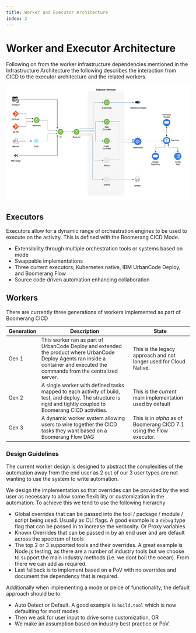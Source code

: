 ```yaml
---
title: Worker and Executor Architecture
index: 2
---
```


# Worker and Executor Architecture

Following on from the worker infrastructure dependencies mentioned in the Infrastructure Architecture the following describes the interaction from CICD to the executor architecture and the related workers.

![Boomerang Infrastructure Architecture](./assets/img/boomerang-architecture-cicd-worker.png)

## Executors

Executors allow for a dynamic range of orchestration engines to be used to execute on the activity. This is defined with the Boomerang CICD Mode.

- Extensibility through multiple orchestration tools or systems based on mode
- Swappable implementations
- Three current executors; Kubernetes native, IBM UrbanCode Deploy, and Boomerang Flow
- Source code driven automation enhancing collaboration

## Workers

There are currently three generations of workers implemented as part of Boomerang CICD

| Generation | Description | State |
| --- | --- | --- |
| Gen 1 | This worker ran as part of UrbanCode Deploy and extended the product where UrbanCode Deploy Agents ran inside a container and executed the commands from the centralized server. | This is the legacy approach and not longer used for Cloud Native. |
| Gen 2 | A single worker with defined tasks mapped to each activity of build, test, and deploy. The structure is rigid and tightly coupled to Boomerang CICD activities. | This is the *current* main implementation used by default |
| Gen 3 | A dynamic worker system allowing users to wire together the CICD tasks they want based on a Boomerang Flow DAG | This is in *alpha* as of Boomerang CICD 7.1 using the Flow executor. |

### Design Guidelines

The current worker design is designed to abstract the complexities of the automation away from the end user as 2 out of our 3 user types are not wanting to use the system to write automation.

We design the implementation so that overrides can be provided by the end user as necessary to allow some flexibility or customization in the automation. To achieve this we tend to use the following hierarchy

- Global overrides that can be passed into the tool / package / module / script being used. Usually as CLI flags. A good example is a `debug` type flag that can be passed in to increase the verbosity. Or Proxy variables.
- Known Overrides that can be passed in by an end user and are default across the spectrum of tools
- The top 2 or 3 supported tools and their overrides. A great example is Node.js testing, as there are a number of industry tools but we choose to support the main industry methods (i.e. we dont boil the ocean). From there we can add as required.
- Last fallback is to implement based on a PoV with no overrides and document the dependency that is required.

Additionally when implementing a mode or peice of functionality, the default approach should be to

- Auto Detect or Default. A good example is `build.tool` which is now defaulting for most modes.
- Then we ask for user input to drive some customization, OR
- We make an assumption based on industry best practice or PoV.